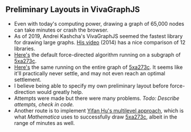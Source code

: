 ## Preliminary Layouts in VivaGraphJS

- Even with today's computing power, drawing a graph of 65,000 nodes can take minutes or crash the browser. 
- As of 2019, Andrei Kashcha's VivaGraphJS seemed the fastest library for drawing large graphs. [His video](https://www.youtube.com/watch?v=Ax7KSQZ0_hk) (2014) has a nice comparison of 12 libraries.
- [Here's](#todo) the default force-directed algorithm running on a subgraph of [5xa273c](#todo).
- [Here's](#todo) the same running on the entire graph of [5xa273c](#todo). It seems like it'll practically never settle, and may not even reach an optimal settlement.
- I believe being able to specify my own preliminary layout before force-direction would greatly help.
- Attempts were made but there were many problems. _Todo: Describe attempts, check in code._
- Another route is to implement [Yifan Hu's multilevel approach](http://yifanhu.net/PUB/graph_draw_small.pdf), which is what _Mathematica_ uses to successfully draw [5xa273c](#todo), albeit in the range of minutes as well.
